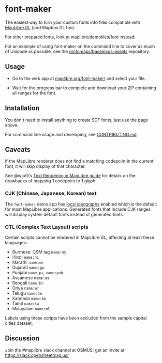 # font-maker

The easiest way to turn your custom fonts into files compatible with [MapLibre GL](https://maplibre.org) (and Mapbox GL too).

For other prepared fonts, look at [maplibre/demotiles/font](https://github.com/maplibre/demotiles/tree/gh-pages/font) instead.

For an example of using font-maker on the command line to cover as much of Unicode as possible, see the [protomaps/basemaps-assets](https://github.com/protomaps/basemaps-assets) repository.

## Usage

* Go to the web app at [maplibre.org/font-maker/](https://maplibre.org/font-maker/) and select your file.

* Wait for the progress bar to complete and download your ZIP containing all ranges for the font. 

## Installation

You don't need to install anything to create SDF fonts, just use the page above. 

For command line usage and developing, see [CONTRIBUTING.md](CONTRIBUTING.md)

## Caveats

If the MapLibre renderer does not find a matching codepoint in the current font, it will skip display of that character.

See @wipfli's [Text Rendering in MapLibre guide](https://github.com/wipfli/about-text-rendering-in-maplibre) for details on the drawbacks of mapping 1 codepoint to 1 glyph.

### CJK (Chinese, Japanese, Korean) text

The `font-maker` demo app has [local ideographs](https://maplibre.org/maplibre-gl-js/docs/examples/local-ideographs/) enabled which is the default for most MapLibre applications. Generated fonts that include CJK ranges will display system default fonts instead of generated fonts.

### CTL (Complex Text Layout) scripts

Certain scripts cannot be rendered in MapLibre GL, affecting at least these languages:

* Burmese: OSM tag `name:my`
* Hindi `name:hi`
* Marathi `name:mr`
* Gujarati `name:gu`
* Punjabi `name:pa`, `name:pnb`
* Assamese `name:as`
* Bengali `name:bn`
* Oriya `name:or`
* Telugu `name:te`
* Kannada `name:kn`
* Tamil `name:ta`
* Malayalam `name:ml`

Labels using these scripts have been excluded from the sample capital cities dataset.

## Discussion

Join the #maplibre slack channel at OSMUS: get an invite at https://slack.openstreetmap.us/
